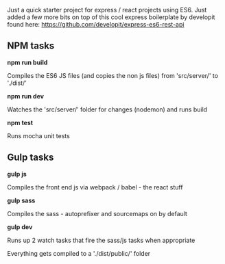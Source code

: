 Just a quick starter project for express / react projects using ES6. Just added a few more bits on top of this cool express boilerplate by developit found here: https://github.com/developit/express-es6-rest-api

## NPM tasks

**npm run build**

Compiles the ES6 JS files (and copies the non js files) from 'src/server/' to './dist/'

**npm run dev**

Watches the 'src/server/' folder for changes (nodemon) and runs build

**npm test**

Runs mocha unit tests

## Gulp tasks

**gulp js**

Compiles the front end js via webpack / babel - the react stuff

**gulp sass**

Compiles the sass - autoprefixer and sourcemaps on by default

**gulp dev**

Runs up 2 watch tasks that fire the sass/js tasks when appropriate

Everything gets compiled to a './dist/public/' folder

